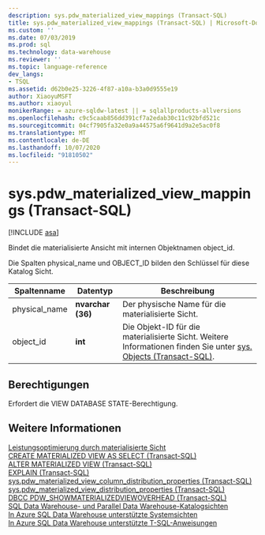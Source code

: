 ```yaml
---
description: sys.pdw_materialized_view_mappings (Transact-SQL)
title: sys.pdw_materialized_view_mappings (Transact-SQL) | Microsoft-Dokumentation
ms.custom: ''
ms.date: 07/03/2019
ms.prod: sql
ms.technology: data-warehouse
ms.reviewer: ''
ms.topic: language-reference
dev_langs:
- TSQL
ms.assetid: d62b0e25-3226-4f87-a10a-b3a0d9555e19
author: XiaoyuMSFT
ms.author: xiaoyul
monikerRange: = azure-sqldw-latest || = sqlallproducts-allversions
ms.openlocfilehash: c9c5caab856dd391cf7a2edab30c11c92bfd521c
ms.sourcegitcommit: 04cf7905fa32e0a9a44575a6f9641d9a2e5ac0f8
ms.translationtype: MT
ms.contentlocale: de-DE
ms.lasthandoff: 10/07/2020
ms.locfileid: "91810502"
---
```

# <a name="syspdw_materialized_view_mappings-transact-sql"></a>sys.pdw_materialized_view_mappings (Transact-SQL)  

[!INCLUDE [asa](../../includes/applies-to-version/asa.md)]

Bindet die materialisierte Ansicht mit internen Objektnamen object_id.

Die Spalten physical_name und OBJECT_ID bilden den Schlüssel für diese Katalog Sicht.
  
|Spaltenname|Datentyp|Beschreibung|  
|-----------------|---------------|-----------------|  
|physical_name |**nvarchar (36)**|Der physische Name für die materialisierte Sicht.|  
|object_id  |**int**|Die Objekt-ID für die materialisierte Sicht. Weitere Informationen finden Sie unter [sys. Objects (Transact-SQL)](./sys-objects-transact-sql.md?view=azure-sqldw-latest).| 

## <a name="permissions"></a>Berechtigungen

Erfordert die VIEW DATABASE STATE-Berechtigung.
  
## <a name="see-also"></a>Weitere Informationen

[Leistungsoptimierung durch materialisierte Sicht](/azure/sql-data-warehouse/performance-tuning-materialized-views)   
[CREATE MATERIALIZED VIEW AS SELECT &#40;Transact-SQL&#41;](../../t-sql/statements/create-materialized-view-as-select-transact-sql.md?view=azure-sqldw-latest)   
[ALTER MATERIALIZED VIEW &#40;Transact-SQL&#41;](../../t-sql/statements/alter-materialized-view-transact-sql.md?view=azure-sqldw-latest)   
[EXPLAIN &#40;Transact-SQL&#41;](../../t-sql/queries/explain-transact-sql.md?view=azure-sqldw-latest)   
[sys.pdw_materialized_view_column_distribution_properties &#40;Transact-SQL&#41;](./sys-pdw-materialized-view-column-distribution-properties-transact-sql.md?view=azure-sqldw-latest)   
[sys.pdw_materialized_view_distribution_properties &#40;Transact-SQL&#41;](./sys-pdw-materialized-view-distribution-properties-transact-sql.md?view=azure-sqldw-latest)   
[DBCC PDW_SHOWMATERIALIZEDVIEWOVERHEAD &#40;Transact-SQL&#41;](../../t-sql/database-console-commands/dbcc-pdw-showmaterializedviewoverhead-transact-sql.md?view=azure-sqldw-latest)   
[SQL Data Warehouse- und Parallel Data Warehouse-Katalogsichten](../../relational-databases/system-catalog-views/sql-data-warehouse-and-parallel-data-warehouse-catalog-views.md)   
[In Azure SQL Data Warehouse unterstützte Systemsichten](/azure/sql-data-warehouse/sql-data-warehouse-reference-tsql-system-views)   
[In Azure SQL Data Warehouse unterstützte T-SQL-Anweisungen](/azure/sql-data-warehouse/sql-data-warehouse-reference-tsql-statements)
